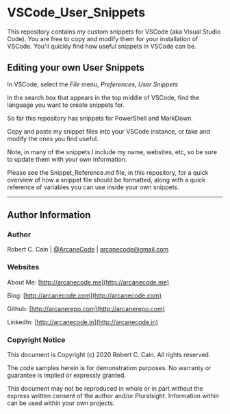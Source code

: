 # VSCode_User_Snippets

This repository contains my custom snippets for VSCode (aka Visual Studio Code). You are free to copy and modify them for your installation of VSCode. You'll quickly find how useful snippets in VSCode can be.

## Editing your own User Snippets

In VSCode, select the *File* menu, *Preferences*, *User Snippets*

In the search box that appears in the top middle of VSCode, find the language you want to create snippets for.

So far this repository has snippets for PowerShell and MarkDown.

Copy and paste my snippet files into your VSCode instance, or take and modify the ones you find useful.

Note, in many of the snippets I include my name, websites, etc, so be sure to update them with your own information.

Please see the Snippet_Reference.md file, in this repository, for a quick overview of how a snippet file should be formatted, along with a quick reference of variables you can use inside your own snippets.

---

## Author Information

### Author

Robert C. Cain | [@ArcaneCode](https://twitter.com/arcanecode) | arcanecode@gmail.com

### Websites

About Me: [http://arcanecode.me](http://arcanecode.me)

Blog: [http://arcanecode.com](http://arcanecode.com)

Github: [http://arcanerepo.com](http://arcanerepo.com)

LinkedIn: [http://arcanecode.in](http://arcanecode.in)

### Copyright Notice

This document is Copyright (c) 2020 Robert C. Cain. All rights reserved.

The code samples herein is for demonstration purposes. No warranty or guarantee is implied or expressly granted.

This document may not be reproduced in whole or in part without the express written consent of the author and/or Pluralsight. Information within can be used within your own projects.
